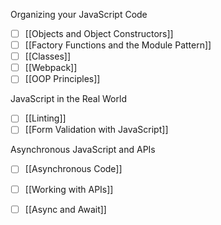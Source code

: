 Organizing your JavaScript Code
- [ ] [[Objects and Object Constructors]]
- [ ] [[Factory Functions and the Module Pattern]]
- [ ] [[Classes]]
- [ ] [[Webpack]]
- [ ] [[OOP Principles]]

JavaScript in the Real World
- [ ] [[Linting]]
- [ ] [[Form Validation with JavaScript]]

Asynchronous JavaScript and APIs
- [ ] [[Asynchronous Code]]
- [ ] [[Working with APIs]]
- [ ] [[Async and Await]]

